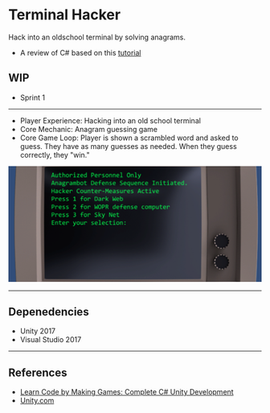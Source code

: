 # Terminal Hacker

Hack into an oldschool terminal by solving anagrams.
- A review of C# based on this [tutorial](https://www.udemy.com/unitycourse2/learn/v4/overview)

## WIP
- Sprint 1

------------------------------------------------------------

- Player Experience: Hacking into an old school terminal
- Core Mechanic:  Anagram guessing game
- Core Game Loop:  Player is shown a scrambled word and asked to guess. They have as many guesses as needed. When they guess correctly, they "win."

![alt text](start.png "Terminal Hacker")

------------------------------------------------------------

## Depenedencies
- Unity 2017
- Visual Studio 2017



------------------------------------------------------------

## References

- [Learn Code by Making Games: Complete C# Unity Development](https://www.udemy.com/unitycourse2/learn/v4/overview)
- [Unity.com](https://unity3d.com/)

